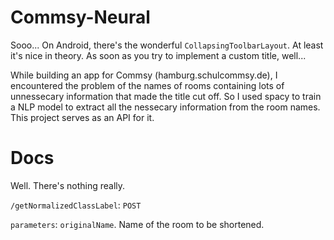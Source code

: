 # Commsy-Neural

Sooo... On Android, there's the wonderful `CollapsingToolbarLayout`. At least it's nice in theory.
As soon as you try to implement a custom title, well...

While building an app for Commsy (hamburg.schulcommsy.de), I encountered the problem of the names of rooms
containing lots of unnessecary information that made the title cut off. So I used spacy to train a NLP model
to extract all the nessecary information from the room names. This project serves as an API for it.

# Docs

Well. There's nothing really.

`/getNormalizedClassLabel`: `POST`

`parameters`: `originalName`. Name of the room to be shortened.